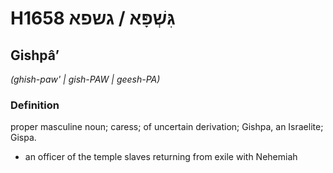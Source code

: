 # H1658 גִּשְׁפָּא / גשפא

## Gishpâʼ

_(ghish-paw' | ɡish-PAW | ɡeesh-PA)_

### Definition

proper masculine noun; caress; of uncertain derivation; Gishpa, an Israelite; Gispa.

- an officer of the temple slaves returning from exile with Nehemiah
